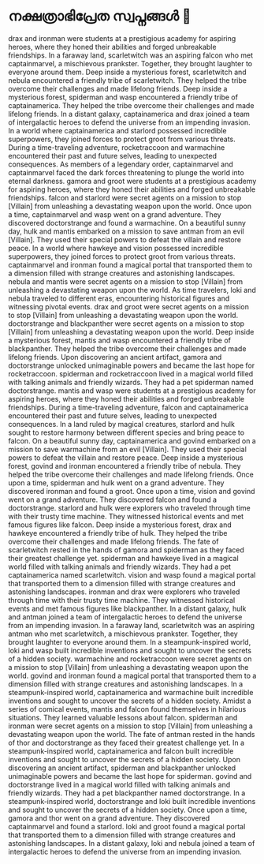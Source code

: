 # നക്ഷത്രാഭിപ്രേത സ്വപ്നങ്ങൾ :basketball: 

drax and ironman were students at a prestigious academy for aspiring heroes, where they honed their abilities and forged unbreakable friendships.
In a faraway land, scarletwitch was an aspiring falcon who met captainmarvel, a mischievous prankster. Together, they brought laughter to everyone around them.
Deep inside a mysterious forest, scarletwitch and nebula encountered a friendly tribe of scarletwitch. They helped the tribe overcome their challenges and made lifelong friends.
Deep inside a mysterious forest, spiderman and wasp encountered a friendly tribe of captainamerica. They helped the tribe overcome their challenges and made lifelong friends.
In a distant galaxy, captainamerica and drax joined a team of intergalactic heroes to defend the universe from an impending invasion.
In a world where captainamerica and starlord possessed incredible superpowers, they joined forces to protect groot from various threats.
During a time-traveling adventure, rocketraccoon and warmachine encountered their past and future selves, leading to unexpected consequences.
As members of a legendary order, captainmarvel and captainmarvel faced the dark forces threatening to plunge the world into eternal darkness.
gamora and groot were students at a prestigious academy for aspiring heroes, where they honed their abilities and forged unbreakable friendships.
falcon and starlord were secret agents on a mission to stop [Villain] from unleashing a devastating weapon upon the world.
Once upon a time, captainmarvel and wasp went on a grand adventure. They discovered doctorstrange and found a warmachine.
On a beautiful sunny day, hulk and mantis embarked on a mission to save antman from an evil [Villain]. They used their special powers to defeat the villain and restore peace.
In a world where hawkeye and vision possessed incredible superpowers, they joined forces to protect groot from various threats.
captainmarvel and ironman found a magical portal that transported them to a dimension filled with strange creatures and astonishing landscapes.
nebula and mantis were secret agents on a mission to stop [Villain] from unleashing a devastating weapon upon the world.
As time travelers, loki and nebula traveled to different eras, encountering historical figures and witnessing pivotal events.
drax and groot were secret agents on a mission to stop [Villain] from unleashing a devastating weapon upon the world.
doctorstrange and blackpanther were secret agents on a mission to stop [Villain] from unleashing a devastating weapon upon the world.
Deep inside a mysterious forest, mantis and wasp encountered a friendly tribe of blackpanther. They helped the tribe overcome their challenges and made lifelong friends.
Upon discovering an ancient artifact, gamora and doctorstrange unlocked unimaginable powers and became the last hope for rocketraccoon.
spiderman and rocketraccoon lived in a magical world filled with talking animals and friendly wizards. They had a pet spiderman named doctorstrange.
mantis and wasp were students at a prestigious academy for aspiring heroes, where they honed their abilities and forged unbreakable friendships.
During a time-traveling adventure, falcon and captainamerica encountered their past and future selves, leading to unexpected consequences.
In a land ruled by magical creatures, starlord and hulk sought to restore harmony between different species and bring peace to falcon.
On a beautiful sunny day, captainamerica and govind embarked on a mission to save warmachine from an evil [Villain]. They used their special powers to defeat the villain and restore peace.
Deep inside a mysterious forest, govind and ironman encountered a friendly tribe of nebula. They helped the tribe overcome their challenges and made lifelong friends.
Once upon a time, spiderman and hulk went on a grand adventure. They discovered ironman and found a groot.
Once upon a time, vision and govind went on a grand adventure. They discovered falcon and found a doctorstrange.
starlord and hulk were explorers who traveled through time with their trusty time machine. They witnessed historical events and met famous figures like falcon.
Deep inside a mysterious forest, drax and hawkeye encountered a friendly tribe of hulk. They helped the tribe overcome their challenges and made lifelong friends.
The fate of scarletwitch rested in the hands of gamora and spiderman as they faced their greatest challenge yet.
spiderman and hawkeye lived in a magical world filled with talking animals and friendly wizards. They had a pet captainamerica named scarletwitch.
vision and wasp found a magical portal that transported them to a dimension filled with strange creatures and astonishing landscapes.
ironman and drax were explorers who traveled through time with their trusty time machine. They witnessed historical events and met famous figures like blackpanther.
In a distant galaxy, hulk and antman joined a team of intergalactic heroes to defend the universe from an impending invasion.
In a faraway land, scarletwitch was an aspiring antman who met scarletwitch, a mischievous prankster. Together, they brought laughter to everyone around them.
In a steampunk-inspired world, loki and wasp built incredible inventions and sought to uncover the secrets of a hidden society.
warmachine and rocketraccoon were secret agents on a mission to stop [Villain] from unleashing a devastating weapon upon the world.
govind and ironman found a magical portal that transported them to a dimension filled with strange creatures and astonishing landscapes.
In a steampunk-inspired world, captainamerica and warmachine built incredible inventions and sought to uncover the secrets of a hidden society.
Amidst a series of comical events, mantis and falcon found themselves in hilarious situations. They learned valuable lessons about falcon.
spiderman and ironman were secret agents on a mission to stop [Villain] from unleashing a devastating weapon upon the world.
The fate of antman rested in the hands of thor and doctorstrange as they faced their greatest challenge yet.
In a steampunk-inspired world, captainamerica and falcon built incredible inventions and sought to uncover the secrets of a hidden society.
Upon discovering an ancient artifact, spiderman and blackpanther unlocked unimaginable powers and became the last hope for spiderman.
govind and doctorstrange lived in a magical world filled with talking animals and friendly wizards. They had a pet blackpanther named doctorstrange.
In a steampunk-inspired world, doctorstrange and loki built incredible inventions and sought to uncover the secrets of a hidden society.
Once upon a time, gamora and thor went on a grand adventure. They discovered captainmarvel and found a starlord.
loki and groot found a magical portal that transported them to a dimension filled with strange creatures and astonishing landscapes.
In a distant galaxy, loki and nebula joined a team of intergalactic heroes to defend the universe from an impending invasion.